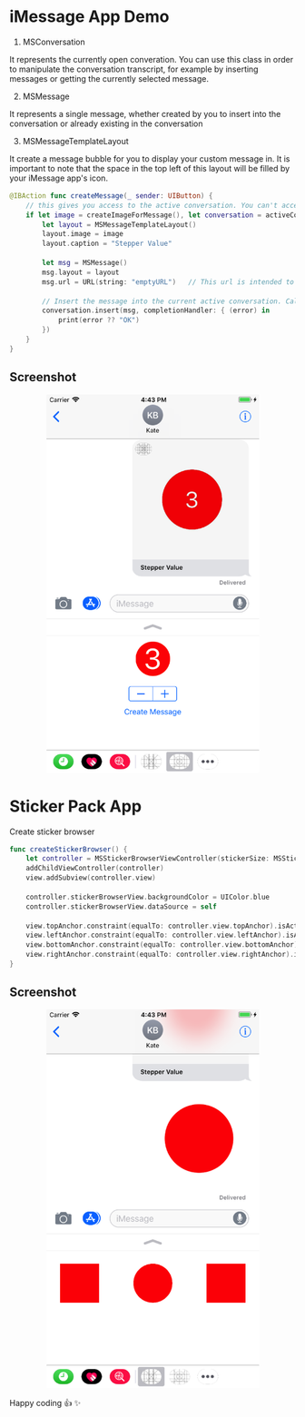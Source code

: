 # iMessage App Demo

1. MSConversation

It represents the currently open converation. You can use this class in order to manipulate the conversation transcript, for example by inserting messages or getting the currently selected message.

2. MSMessage

It represents a single message, whether created by you to insert into the conversation or already existing in the conversation

3. MSMessageTemplateLayout

It create a message bubble for you to display your custom message in. It is important to note that the space in the top left of this layout will be filled by your iMessage app's icon.

```Swift
@IBAction func createMessage(_ sender: UIButton) {
	// this gives you access to the active conversation. You can't access the content of messages other than those created by your extension.
	if let image = createImageForMessage(), let conversation = activeConversation {
		let layout = MSMessageTemplateLayout()
		layout.image = image
		layout.caption = "Stepper Value"

		let msg = MSMessage()
		msg.layout = layout
		msg.url = URL(string: "emptyURL")	// This url is intended to link to a web page of some sort where macOS users can also view your custom iMessage content.

		// Insert the message into the current active conversation. Calling this method does not actually send the message, though -- instead it puts your message in the user's entry field so that they can press send themselves.
		conversation.insert(msg, completionHandler: { (error) in
			print(error ?? "OK")
		})
	}
}
```

## Screenshot

<p align="center">
  <img src="screenshot1.png" width=375 height=667></img>
</p>


# Sticker Pack App

Create sticker browser

```Swift
func createStickerBrowser() {
	let controller = MSStickerBrowserViewController(stickerSize: MSStickerSize.large)
	addChildViewController(controller)
	view.addSubview(controller.view)

	controller.stickerBrowserView.backgroundColor = UIColor.blue
	controller.stickerBrowserView.dataSource = self

	view.topAnchor.constraint(equalTo: controller.view.topAnchor).isActive = true
	view.leftAnchor.constraint(equalTo: controller.view.leftAnchor).isActive = true
	view.bottomAnchor.constraint(equalTo: controller.view.bottomAnchor).isActive = true
	view.rightAnchor.constraint(equalTo: controller.view.rightAnchor).isActive = true
}
```

## Screenshot

<p align="center">
  <img src="screenshot2.png" width=375 height=667></img>
</p>

Happy coding :+1:  :sparkles:
